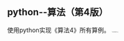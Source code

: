 ## python--算法（第4版）
使用python实现《算法4》所有算例。
<img src="https://github.com/MrZhangKY/python--Algorithms-Fouth-Edition/blob/main/Graphs/043017085937_0%E5%B0%81%E9%9D%A2_1.Jpeg" alt="043017085937_0封面_1" style="zoom:10%;" />
